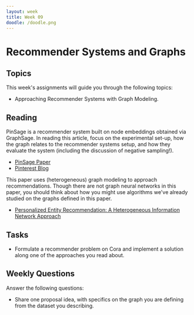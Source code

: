 ```yaml
---
layout: week
title: Week 09
doodle: /doodle.png
---
```


# Recommender Systems and Graphs

## Topics

This week's assignments will guide you through the following topics:
* Approaching Recommender Systems with Graph Modeling.

## Reading

PinSage is a recommender system built on node embeddings obtained via
GraphSage. In reading this article, focus on the experimental set-up,
how the graph relates to the recommender systems setup, and how they
evaluate the system (including the discussion of negative sampling!).
* [PinSage Paper](https://arxiv.org/pdf/1806.01973.pdf)
* [Pinterest Blog](https://medium.com/pinterest-engineering/pinsage-a-new-graph-convolutional-neural-network-for-web-scale-recommender-systems-88795a107f48)

This paper uses (heterogeneous) graph modeling to approach
recommendations. Though there are not graph neural networks in this
paper, you should think about how you might use algorithms we've
already studied on the graphs defined in this paper.

* [Personalized Entity Recommendation: A Heterogeneous Information
  Network Approach](http://hanj.cs.illinois.edu/pdf/wsdm14_xyu.pdf)
  

## Tasks

* Formulate a recommender problem on Cora and implement a solution
along one of the approaches you read about.

## Weekly Questions

Answer the following questions:
* Share one proposal idea, with specifics on the graph you are
  defining from the dataset you describing.
